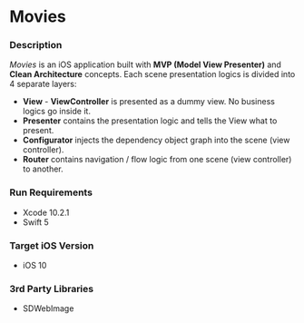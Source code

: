 # Movies

### Description
*Movies* is an iOS application built with __MVP (Model View Presenter)__ and __Clean Architecture__ concepts. Each scene presentation logics is divided into 4 separate layers: 
* __View__ - __ViewController__ is presented as a dummy view. No business logics go inside it.
* __Presenter__ contains the presentation logic and tells the View what to present.
* __Configurator__ injects the dependency object graph into the scene (view controller).
* __Router__ contains navigation / flow logic from one scene (view controller) to another.

### Run Requirements

* Xcode 10.2.1
* Swift 5

### Target iOS Version

* iOS 10

### 3rd Party Libraries

* SDWebImage
